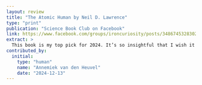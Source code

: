 ```yaml
---
layout: review
title: "The Atomic Human by Neil D. Lawrence"
type: "print"
publication: "Science Book Club on Facebook"
link: https://www.facebook.com/groups/ironcuriosity/posts/3486745328302061/
extract: >
  This book is my top pick for 2024. It’s so insightful that I wish it were mandatory reading in schools or universities. Reading it made me reflect on how much easier my cognitive science studies in the '90s would have been if this book had existed. I highlighted over 2,000 passages, took 400 notes, and added five books to my reading list thanks to it.
contributed_by:
  initial:
    type: "human"
    name: "Annemiek van den Heuvel"
    date: "2024-12-13"
---
```

